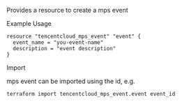 Provides a resource to create a mps event

Example Usage

```hcl
resource "tencentcloud_mps_event" "event" {
  event_name = "you-event-name"
  description = "event description"
}
```

Import

mps event can be imported using the id, e.g.

```
terraform import tencentcloud_mps_event.event event_id
```